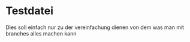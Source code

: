 # Testdatei

Dies soll einfach nur zu der vereinfachung dienen von dem was man mit branches alles machen kann
